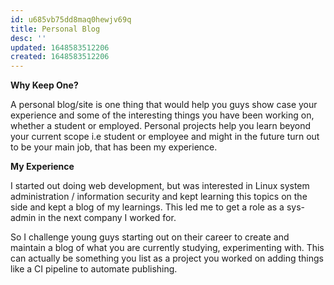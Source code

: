 ```yaml
---
id: u685vb75dd8maq0hewjv69q
title: Personal Blog
desc: ''
updated: 1648583512206
created: 1648583512206
---
```

**Why Keep One?**

A personal blog/site is one thing that would help you guys show case your experience and some of the interesting things you have been working on, whether a student or employed. Personal projects help you learn beyond your current scope i.e student or employee and might in the future turn out to be your main job, that has been my experience. 

**My Experience**

I started out doing web development, but was interested in Linux system administration / information security and kept learning this topics on the side and kept a blog of my learnings. This led me to get a role as a sys-admin in the next company I worked for.

So I challenge young guys starting out on their career to create and maintain a blog of what you are currently studying, experimenting with. This can actually be something you list as a project you worked on adding things like a CI pipeline to automate publishing.
